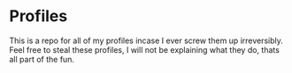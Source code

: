 # Profiles
This is a repo for all of my profiles incase I ever screw them up irreversibly.
Feel free to steal these profiles, I will not be explaining what they do, thats all part of the fun.



